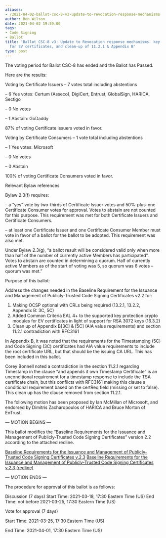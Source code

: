 ```yaml
---
aliases:
- /2021-04-02-ballot-csc-8-v3-update-to-revocation-response-mechanisms-key-protection-for-ev-certificates-and-clean-up-of-11-2-1-appendix-b/
author: Ben Wilson
date: 2021-04-02 19:59:00
tags:
- Code Signing
- Ballot
title: 'Ballot CSC-8 v3: Update to Revocation response mechanisms. key protection
  for EV certificates, and clean-up of 11.2.1 & Appendix B'
type: post
---
```


The voting period for Ballot CSC-8 has ended and the Ballot has Passed.

Here are the results:

Voting by Certificate Issuers – 7 votes total including abstentions

– 6 Yes votes: Certum (Asseco), DigiCert, Entrust, GlobalSign, HARICA, Sectigo

– 0 No votes

– 1 Abstain: GoDaddy

87% of voting Certificate Issuers voted in favor.

Voting by Certificate Consumers – 1 vote total including abstentions

– 1 Yes votes: Microsoft

– 0 No votes

– 0 Abstain

100% of voting Certificate Consumers voted in favor.

Relevant Bylaw references

Bylaw 2.3(f) requires:

– a “yes” vote by two-thirds of Certificate Issuer votes and 50%-plus-one Certificate Consumer votes for approval. Votes to abstain are not counted for this purpose. This requirement was met for both Certificate Issuers and Certificate Consumers.

– at least one Certificate Issuer and one Certificate Consumer Member must vote in favor of a ballot for the ballot to be adopted. This requirement was also met.

Under Bylaw 2.3(g), “a ballot result will be considered valid only when more than half of the number of currently active Members has participated”. Votes to abstain are counted in determining a quorum. Half of currently active Members as of the start of voting was 5, so quorum was 6 votes – quorum was met.”

Purpose of this ballot:

Address the changes needed in the Baseline Requirement for the Issuance and Management of Publicly-Trusted Code Signing Certificates v2.2 for:

1. Making OCSP optional with CRLs being required (13.2.1, 13.2.2, Appendix B: 3C, 5C)
1. Added Common Criteria EAL 4+ to the supported key protection crypto modules for EV certificates in light of support for RSA 3072 keys (16.3.2)
1. Clean up of Appendix B\[3C\] & \[5C\] (AIA value requirements) and section 11.2.1 contradiction with RFC3161

In Appendix B, it was noted that the requirements for the Timestamping (5C) and Code Signing (3C) certificates had AIA value requirements to include the root certificate URL, but that should be the issuing CA URL. This has been included in this ballot.

Corey Bonnell noted a contradiction in the section 11.2.1 regarding Timestamp in the clause “and appends it own Timestamp Certificate” is an unconditional requirement for a timestamp response to include the TSA certificate chain, but this conflicts with RFC3161 making this clause a conditional requirement based on the certReq field (missing or set to false). This clean up has the clause removed from section 11.2.1.

The following motion has been proposed by Ian McMillan of Microsoft, and endorsed by Dimitris Zacharopoulos of HARICA and Bruce Morton of EnTrust.

— MOTION BEGINS —

This ballot modifies the “Baseline Requirements for the Issuance and Management of Publicly‐Trusted Code Signing Certificates” version 2.2 according to the attached redline.

[Baseline Requirements for the Issuance and Management of Publicly‐Trusted Code Signing Certificates v.2.3](/uploads/baseline_requirements_for_the_issuance_and_management_of_code_signing.v2.3.pdf)
[Baseline Requirements for the Issuance and Management of Publicly‐Trusted Code Signing Certificates v.2.3 (redline)](/uploads/baseline_requirements_for_the_issuance_and_management_of_code_signing.v2.3_redline.pdf)

— MOTION ENDS —

The procedure for approval of this ballot is as follows:

Discussion (7 days)
Start Time: 2021-03-18, 17:30 Eastern Time (US)
End Time: not before 2021-03-25, 17:30 Eastern Time (US)

Vote for approval (7 days)

Start Time: 2021-03-25, 17:30 Eastern Time (US)

End Time: 2021-04-01, 17:30 Eastern Time (US)